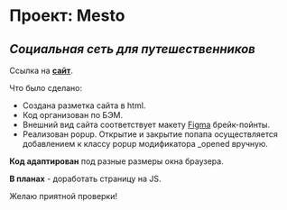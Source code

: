 # **Проект: Mesto**

## *Социальная сеть для  путешественников*

Ссылка на [**сайт**](https://nastyanev.github.io/mesto-project-bootcamp/ "Ссылка на GitHub Pages").

Что было сделано:
  * Создана разметка сайта в html.
  * Код организован по БЭМ.
  * Внешний вид сайта соответствует макету [Figma](https://www.figma.com/file/2cn9N9jSkmxD84oJik7xL7/JavaScript.-Sprint-4?node-id=0%3A1 "Ссылка на макет в Figma") брейк-пойнты.
  * Реализован popup. Открытие и закрытие попапа осуществляется добавлением к классу popup модификатора _opened вручную.

**Код адаптирован** под разные размеры окна браузера.

**В планах** - доработать страницу на JS.

Желаю приятной проверки!
